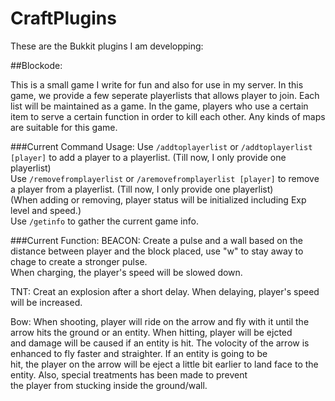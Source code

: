 # CraftPlugins
These are the Bukkit plugins I am developping:

##Blockode:

This is a small game I write for fun and also for use in my server. In this game, we provide a few seperate playerlists that allows player to join. 
Each list will be maintained as a game. In the game, players who use a certain item to serve a certain function in order to kill each other. Any kinds 
of maps are suitable for this game. 

###Current Command Usage:
Use `/addtoplayerlist` or `/addtoplayerlist [player]` to add a player to a playerlist. (Till now, I only provide one playerlist)<br>
Use `/removefromplayerlist` or `/aremovefromplayerlist [player]` to remove a player from a playerlist. (Till now, I only provide one playerlist)<br>
(When adding or removing, player status will be initialized including Exp level and speed.)<br>
Use `/getinfo` to gather the current game info. <br>

###Current Function:
BEACON: Create a pulse and a wall based on the distance between player and the block placed, use "w" to stay away to chage to create a stronger pulse. <br>
		When charging, the player's speed will be slowed down. 
		
TNT:    Creat an explosion after a short delay. When delaying, player's speed will be increased. <br>

Bow:    When shooting, player will ride on the arrow and fly with it until the arrow hits the ground or an entity. When hitting, player will be ejcted <br>
		and damage will be caused if an entity is hit. The volocity of the arrow is enhanced to fly faster and straighter. If an entity is going to be <br>
		hit, the player on the arrow will be eject a little bit earlier to land face to the entity. Also, special treatments has been made to prevent  <br>
		the player from stucking inside the ground/wall.
